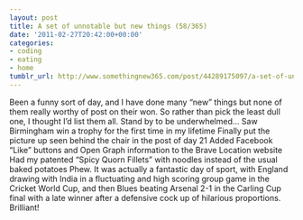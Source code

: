 ```yaml
---
layout: post
title: A set of unnotable but new things (58/365)
date: '2011-02-27T20:42:00+00:00'
categories:
- coding
- eating
- home
tumblr_url: http://www.somethingnew365.com/post/44289175097/a-set-of-unnotable-but-new-things-58365
---
```

Been a funny sort of day, and I have done many “new” things but none of them really worthy of post on their won. So rather than pick the least dull one, I thought I’d list them all. Stand by to be underwhelmed…
Saw Birmingham win a trophy for the first time in my lifetime
Finally put the picture up seen behind the chair in the post of day 21
Added Facebook “Like” buttons and Open Graph information to the Brave Location website
Had my patented “Spicy Quorn Fillets” with noodles instead of the usual baked potatoes
Phew.
It was actually a fantastic day of sport, with England drawing with India in a fluctuating and high scoring group game in the Cricket World Cup, and then Blues beating Arsenal 2-1 in the Carling Cup final with a late winner after a defensive cock up of hilarious proportions. Brilliant!
